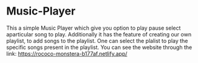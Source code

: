 # Music-Player
This a simple Music Player which give you option to play pause select aparticular song to play.
Additionally it has the feature of creating our own playlist, to add songs to the playlist.
One can select the plalist to play the specific songs present in the playlist.
You can see the website through the link:
https://rococo-monstera-b177af.netlify.app/
